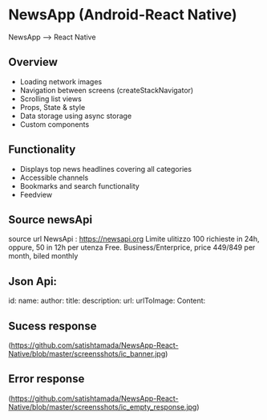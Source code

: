 # NewsApp (Android-React Native)
NewsApp --> React Native

## Overview

* Loading network images
* Navigation between screens (createStackNavigator)
* Scrolling list views
* Props, State & style
* Data storage using async storage
* Custom components
 
## Functionality 
* Displays top news headlines covering all categories
* Accessible channels
* Bookmarks and search functionality
* Feedview

## Source newsApi
source url NewsApi : https://newsapi.org
Limite ulitizzo 100 richieste in 24h, oppure, 50 in 12h per utenza Free. Business/Enterprice, price 449$/849$ per month, biled monthly

## Json Api:
id:
name:
author:
title:
description:
url:
urlToImage:
Content:

## Sucess response
(https://github.com/satishtamada/NewsApp-React-Native/blob/master/screensshots/ic_banner.jpg)

## Error response
(https://github.com/satishtamada/NewsApp-React-Native/blob/master/screensshots/ic_empty_response.jpg)

